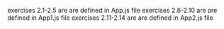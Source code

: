 exercises 2.1-2.5 are are defined in App.js file
exercises 2.6-2.10 are are defined in App1.js file
exercises 2.11-2.14 are are defined in App2.js file